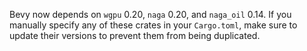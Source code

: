 Bevy now depends on `wgpu` 0.20, `naga` 0.20, and `naga_oil` 0.14. If you manually specify any of these crates in your `Cargo.toml`, make sure to update their versions to prevent them from being duplicated.
